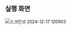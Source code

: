 실행 화면
-
![스크린샷 2024-12-17 120903](https://github.com/user-attachments/assets/66c5a22b-2bcc-4ee8-afc2-a1a2c914d2d4)

